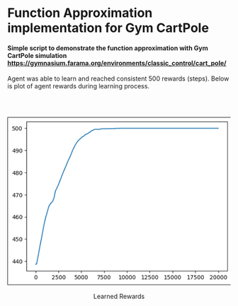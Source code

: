 # Function Approximation implementation for Gym CartPole
#### Simple script to demonstrate the function approximation with Gym CartPole simulation https://gymnasium.farama.org/environments/classic_control/cart_pole/
Agent was able to learn and reached consistent 500 rewards (steps).
Below is plot of agent rewards during learning process.

<br><br>
<div align="center">
  <img src="../Assets/RBF-Approximation-CartPole-Rewards.png" alt="Learned Rewards" title="Learned rewards" />
  <p>Learned Rewards</p>
</div>
